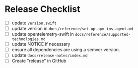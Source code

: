 # Release Checklist

- [ ] update `Version.swift`
- [ ] update version in `docs/reference/set-up-apm-ios-agent.md`
- [ ] update opentelemetry-swift in `docs/reference/supported-technologies.md`
- [ ] update NOTICE if necessary
- [ ] ensure all dependencies are using a semver version.
- [ ] update `docs/release-notes/index.md`
- [ ] Create "release" in GitHub
